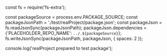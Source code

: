 const fs = require('fs-extra');

const packageSource = process.env.PACKAGE_SOURCE;
const packageJsonPath = './test/realProject/package.json';
const packageJson = fs.readJsonSync(packageJsonPath);
packageJson.dependencies = {'PLACEHOLDER_REPO_NAME': `../.${packageSource}`};
fs.writeJsonSync(packageJsonPath, packageJson, { spaces: 2 });

console.log('realProject prepared to test package');
